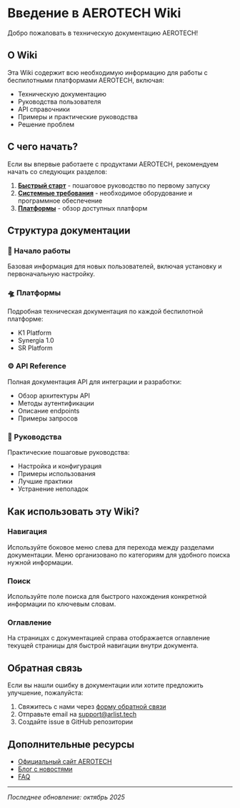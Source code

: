 # Введение в AEROTECH Wiki

Добро пожаловать в техническую документацию AEROTECH!

## О Wiki

Эта Wiki содержит всю необходимую информацию для работы с беспилотными платформами AEROTECH, включая:

- Техническую документацию
- Руководства пользователя
- API справочники
- Примеры и практические руководства
- Решение проблем

## С чего начать?

Если вы впервые работаете с продуктами AEROTECH, рекомендуем начать со следующих разделов:

1. **[Быстрый старт](quick-start.md)** - пошаговое руководство по первому запуску
2. **[Системные требования](requirements.md)** - необходимое оборудование и программное обеспечение
3. **[Платформы](../platforms/k1.md)** - обзор доступных платформ

## Структура документации

### 🚀 Начало работы
Базовая информация для новых пользователей, включая установку и первоначальную настройку.

### 🛸 Платформы
Подробная техническая документация по каждой беспилотной платформе:
- K1 Platform
- Synergia 1.0
- SR Platform

### ⚙️ API Reference
Полная документация API для интеграции и разработки:
- Обзор архитектуры API
- Методы аутентификации
- Описание endpoints
- Примеры запросов

### 📖 Руководства
Практические пошаговые руководства:
- Настройка и конфигурация
- Примеры использования
- Лучшие практики
- Устранение неполадок

## Как использовать эту Wiki?

### Навигация
Используйте боковое меню слева для перехода между разделами документации. Меню организовано по категориям для удобного поиска нужной информации.

### Поиск
Используйте поле поиска для быстрого нахождения конкретной информации по ключевым словам.

### Оглавление
На страницах с документацией справа отображается оглавление текущей страницы для быстрой навигации внутри документа.

## Обратная связь

Если вы нашли ошибку в документации или хотите предложить улучшение, пожалуйста:

1. Свяжитесь с нами через [форму обратной связи](https://forms.yandex.ru/u/68e14d2084227c8bc2c7d282/?page=1)
2. Отправьте email на support@arlist.tech
3. Создайте issue в GitHub репозитории

## Дополнительные ресурсы

- [Официальный сайт AEROTECH](https://arlist.tech/)
- [Блог с новостями](../blog/blog.html)
- [FAQ](https://arlist.tech/#faq)

---

*Последнее обновление: октябрь 2025*
